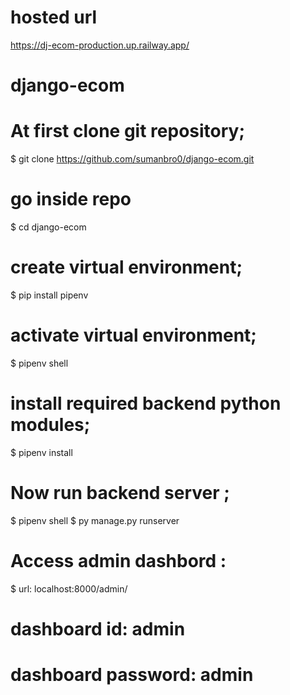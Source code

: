 # hosted url
https://dj-ecom-production.up.railway.app/

# django-ecom
# At first clone git repository;
$ git clone https://github.com/sumanbro0/django-ecom.git 

# go inside repo
$ cd django-ecom 

# create virtual environment; 
$ pip install pipenv

# activate virtual environment;
$ pipenv shell

# install required backend python modules; 
$ pipenv install


# Now run backend server ;
$ pipenv shell
$ py manage.py runserver

# Access admin dashbord :
$ url: localhost:8000/admin/
# dashboard id: admin
# dashboard password: admin
